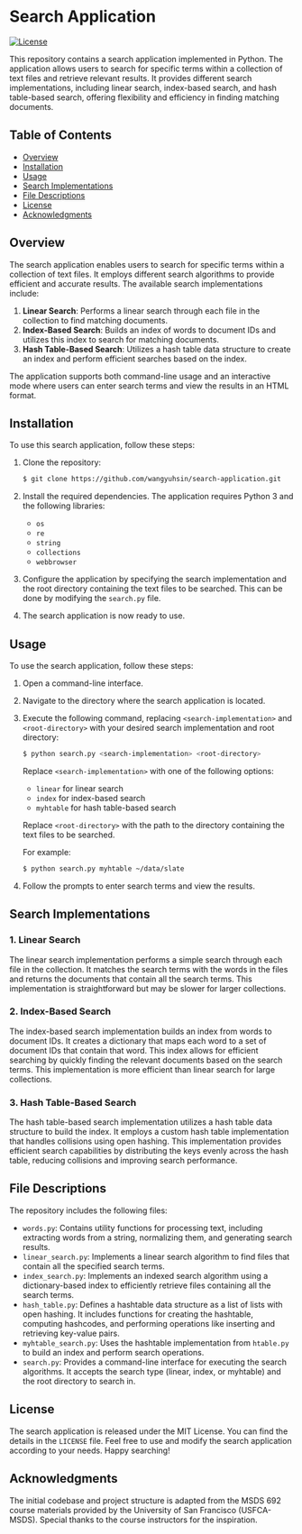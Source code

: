 # Search Application
[![License](https://img.shields.io/badge/license-MIT-blue.svg)](https://opensource.org/licenses/MIT)

This repository contains a search application implemented in Python. The application allows users to search for specific terms within a collection of text files and retrieve relevant results. It provides different search implementations, including linear search, index-based search, and hash table-based search, offering flexibility and efficiency in finding matching documents.

## Table of Contents

- [Overview](#overview)
- [Installation](#installation)
- [Usage](#usage)
- [Search Implementations](#search-implementations)
- [File Descriptions](#file-descriptions)
- [License](#license)
- [Acknowledgments](#acknowledgments)

## Overview

The search application enables users to search for specific terms within a collection of text files. It employs different search algorithms to provide efficient and accurate results. The available search implementations include:

1. **Linear Search**: Performs a linear search through each file in the collection to find matching documents.
2. **Index-Based Search**: Builds an index of words to document IDs and utilizes this index to search for matching documents.
3. **Hash Table-Based Search**: Utilizes a hash table data structure to create an index and perform efficient searches based on the index.

The application supports both command-line usage and an interactive mode where users can enter search terms and view the results in an HTML format.

## Installation

To use this search application, follow these steps:

1. Clone the repository:

   ```bash
   $ git clone https://github.com/wangyuhsin/search-application.git
   ```

2. Install the required dependencies. The application requires Python 3 and the following libraries:

   - `os`
   - `re`
   - `string`
   - `collections`
   - `webbrowser`


3. Configure the application by specifying the search implementation and the root directory containing the text files to be searched. This can be done by modifying the `search.py` file.

4. The search application is now ready to use.

## Usage

To use the search application, follow these steps:

1. Open a command-line interface.

2. Navigate to the directory where the search application is located.

3. Execute the following command, replacing `<search-implementation>` and `<root-directory>` with your desired search implementation and root directory:

   ```bash
   $ python search.py <search-implementation> <root-directory>
   ```

   Replace `<search-implementation>` with one of the following options:
   - `linear` for linear search
   - `index` for index-based search
   - `myhtable` for hash table-based search

   Replace `<root-directory>` with the path to the directory containing the text files to be searched.
   
   For example:
   ```bash
   $ python search.py myhtable ~/data/slate
   ```

4. Follow the prompts to enter search terms and view the results.

## Search Implementations

### 1. Linear Search

The linear search implementation performs a simple search through each file in the collection. It matches the search terms with the words in the files and returns the documents that contain all the search terms. This implementation is straightforward but may be slower for larger collections.

### 2. Index-Based Search

The index-based search implementation builds an index from words to document IDs. It creates a dictionary that maps each word to a set of document IDs that contain that word. This index allows for efficient searching by quickly finding the relevant documents based on the search terms. This implementation is more efficient than linear search for large collections.

### 3. Hash Table-Based Search

The hash table-based search implementation utilizes a hash table data structure to build the index. It employs a custom hash table implementation that handles collisions using open hashing. This implementation provides efficient search capabilities by distributing the keys evenly across the hash table, reducing collisions and improving search performance.

## File Descriptions

The repository includes the following files: 
- `words.py`: Contains utility functions for processing text, including extracting words from a string, normalizing them, and generating search results.
- `linear_search.py`: Implements a linear search algorithm to find files that contain all the specified search terms.
- `index_search.py`: Implements an indexed search algorithm using a dictionary-based index to efficiently retrieve files containing all the search terms.
- `hash_table.py`: Defines a hashtable data structure as a list of lists with open hashing. It includes functions for creating the hashtable, computing hashcodes, and performing operations like inserting and retrieving key-value pairs.
- `myhtable_search.py`: Uses the hashtable implementation from `htable.py` to build an index and perform search operations.
- `search.py`: Provides a command-line interface for executing the search algorithms. It accepts the search type (linear, index, or myhtable) and the root directory to search in.

## License

The search application is released under the MIT License. You can find the details in the `LICENSE` file. Feel free to use and modify the search application according to your needs. Happy searching!

## Acknowledgments

The initial codebase and project structure is adapted from the MSDS 692 course materials provided by the University of San Francisco (USFCA-MSDS). Special thanks to the course instructors for the inspiration.
